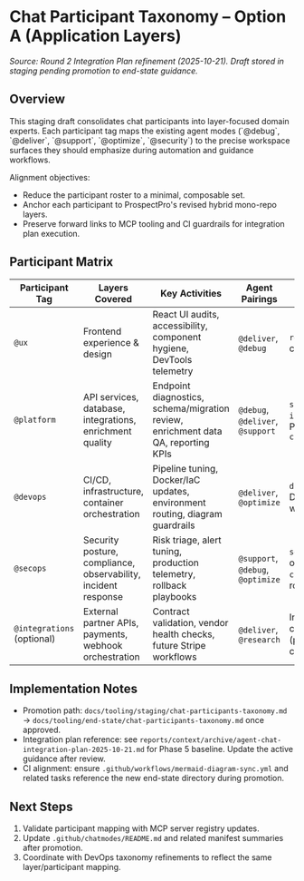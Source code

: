 # Chat Participant Taxonomy – Option A (Application Layers)

_Source: Round 2 Integration Plan refinement (2025-10-21). Draft stored in staging pending promotion to end-state guidance._

## Overview

This staging draft consolidates chat participants into layer-focused domain experts. Each participant tag maps the existing agent modes (\`@debug\`, \`@deliver\`, \`@support\`, \`@optimize\`, \`@security\`) to the precise workspace surfaces they should emphasize during automation and guidance workflows.

Alignment objectives:

- Reduce the participant roster to a minimal, composable set.
- Anchor each participant to ProspectPro's revised hybrid mono-repo layers.
- Preserve forward links to MCP tooling and CI guardrails for integration plan execution.

## Participant Matrix

| Participant Tag            | Layers Covered                                                 | Key Activities                                                                    | Agent Pairings                    | MCP / Automation Hooks                                                           |
| -------------------------- | -------------------------------------------------------------- | --------------------------------------------------------------------------------- | --------------------------------- | -------------------------------------------------------------------------------- |
| `@ux`                      | Frontend experience & design                                   | React UI audits, accessibility, component hygiene, DevTools telemetry             | `@deliver`, `@debug`              | `react-devtools`, design checklist                                               |
| `@platform`                | API services, database, integrations, enrichment quality       | Endpoint diagnostics, schema/migration review, enrichment data QA, reporting KPIs | `@debug`, `@deliver`, `@support`  | `supabase-dev`, `integration-hub`, Postgres validators, `ci_cd_validation_suite` |
| `@devops`                  | CI/CD, infrastructure, container orchestration                 | Pipeline tuning, Docker/IaC updates, environment routing, diagram guardrails      | `@deliver`, `@optimize`           | `docs:patch:diagrams`, Docker tasks, GitHub workflow guard                       |
| `@secops`                  | Security posture, compliance, observability, incident response | Risk triage, alert tuning, production telemetry, rollback playbooks               | `@support`, `@debug`, `@optimize` | `security-scan`, observability MCP, `context-snapshot.sh`, rollback scripts      |
| `@integrations` (optional) | External partner APIs, payments, webhook orchestration         | Contract validation, vendor health checks, future Stripe workflows                | `@deliver`, `@research`           | Integration MCP cluster, Stripe hooks (planned), CRM connectors                  |

## Implementation Notes

- Promotion path: `docs/tooling/staging/chat-participants-taxonomy.md` → `docs/tooling/end-state/chat-participants-taxonomy.md` once approved.
- Integration plan reference: see `reports/context/archive/agent-chat-integration-plan-2025-10-21.md` for Phase 5 baseline. Update the active guidance after review.
- CI alignment: ensure `.github/workflows/mermaid-diagram-sync.yml` and related tasks reference the new end-state directory during promotion.

## Next Steps

1. Validate participant mapping with MCP server registry updates.
2. Update `.github/chatmodes/README.md` and related manifest summaries after promotion.
3. Coordinate with DevOps taxonomy refinements to reflect the same layer/participant mapping.
